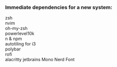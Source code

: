 ### Immediate dependencies for a new system:
zsh <br>
nvim <br>
oh-my-zsh <br>
powerlevel10k <br>
n & npm <br>
autotiling for i3 <br>
polybar <br>
rofi <br>
alacritty
jetbrains Mono Nerd Font <br>
